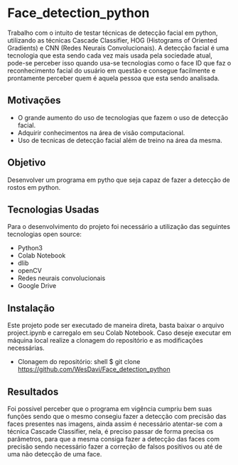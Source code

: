 # Face_detection_python
Trabalho com o intuito de testar técnicas de detecção facial em python, utilizando as técnicas Cascade Classifier, HOG (Histograms of Oriented Gradients) e CNN (Redes Neurais Convolucionais).
A detecção facial é uma tecnologia que esta sendo cada vez mais usada pela sociedade atual, pode-se perceber isso quando usa-se tecnologias como o face ID que faz o reconhecimento facial do usuário
em questão e consegue facilmente e prontamente perceber quem é aquela pessoa que esta sendo analisada.

## Motivações

- O grande aumento do uso de tecnologias que fazem o uso de detecção facial.
- Adquirir conhecimentos na área de visão computacional.
- Uso de tecnicas de detecção facial além de treino na área da mesma.

## Objetivo

Desenvolver um programa em pytho que seja capaz de fazer a detecção de rostos em python.

## Tecnologias Usadas

Para o desenvolvimento do projeto foi necessário a utilização das seguintes tecnologias open source:

- Python3
- Colab Notebook
- dlib
- openCV
- Redes neurais convolucionais
- Google Drive

## Instalação

Este projeto pode ser executado de maneira direta, basta baixar o arquivo project.ipynb e carregalo em seu Colab Notebook.
Caso deseje executar em máquina local realize a clonagem do repositório e as modificações necessárias.

 - Clonagem do repositório:
shell
$ git clone https://github.com/WesDavi/Face_detection_python


## Resultados

Foi possivel perceber que o programa em vigência cumpriu bem suas funções sendo que o mesmo consegiu fazer a detecção com precisão das faces presentes nas imagens, ainda assim é
necessário atentar-se com a técnica Cascade Classifier, nela, é preciso passar de forma precisa os parâmetros, para que a mesma consiga fazer a detecção das faces com precisão 
sendo necessário fazer a correção de falsos positivos ou até de uma não detecção de uma face.
